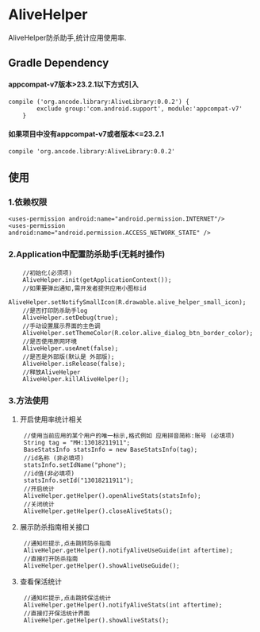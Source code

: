 # AliveHelper
AliveHelper防杀助手,统计应用使用率.

## Gradle Dependency
#### appcompat-v7版本>23.2.1以下方式引入
    compile ('org.ancode.library:AliveLibrary:0.0.2') {
            exclude group:'com.android.support', module:'appcompat-v7'
        }
#### 如果项目中没有appcompat-v7或者版本<=23.2.1
    compile 'org.ancode.library:AliveLibrary:0.0.2'
## 使用

### 1.依赖权限
    <uses-permission android:name="android.permission.INTERNET"/>
    <uses-permission android:name="android.permission.ACCESS_NETWORK_STATE" />
### 2.Application中配置防杀助手(无耗时操作)

        //初始化(必须项)
        AliveHelper.init(getApplicationContext());
        //如果要弹出通知,需开发者提供应用小图标id
        AliveHelper.setNotifySmallIcon(R.drawable.alive_helper_small_icon);
        //是否打印防杀助手log
        AliveHelper.setDebug(true);
        //手动设置展示界面的主色调
        AliveHelper.setThemeColor(R.color.alive_dialog_btn_border_color);
        //是否使用原网环境
        AliveHelper.useAnet(false);
        //是否是外部版(默认是 外部版);
        AliveHelper.isRelease(false);
        //释放AliveHelper
        AliveHelper.killAliveHelper();

### 3.方法使用

1. 开启使用率统计相关

        //使用当前应用的某个用户的唯一标示,格式例如 应用拼音简称:账号 (必填项)
        String tag = "MH:13018211911";
        BaseStatsInfo statsInfo = new BaseStatsInfo(tag);
        //id名称 (非必填项)
        statsInfo.setIdName("phone");
        //id值(非必填项)
        statsInfo.setId("13018211911");
        //开启统计
        AliveHelper.getHelper().openAliveStats(statsInfo);
        //关闭统计
        AliveHelper.getHelper().closeAliveStats();

2. 展示防杀指南相关接口

        //通知栏提示,点击跳转防杀指南
        AliveHelper.getHelper().notifyAliveUseGuide(int aftertime);
        //直接打开防杀指南
        AliveHelper.getHelper().showAliveUseGuide();
3. 查看保活统计

        //通知栏提示,点击跳转保活统计
        AliveHelper.getHelper().notifyAliveStats(int aftertime);
        //直接打开保活统计界面
        AliveHelper.getHelper().showAliveStats();